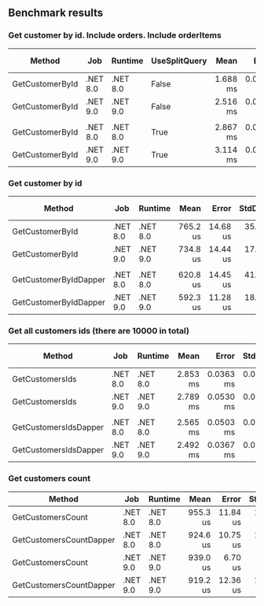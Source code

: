 ﻿
## Benchmark results
### Get customer by id. Include orders. Include orderItems

| Method          | Job      | Runtime  | UseSplitQuery | Mean     | Error     | StdDev    | Ratio | RatioSD | Allocated | Alloc Ratio |
|---------------- |--------- |--------- |-------------- |---------:|----------:|----------:|------:|--------:|----------:|------------:|
| GetCustomerById | .NET 8.0 | .NET 8.0 | False         | 1.688 ms | 0.0368 ms | 0.1038 ms |  1.00 |    0.09 |  53.82 KB |        1.00 |
| GetCustomerById | .NET 9.0 | .NET 9.0 | False         | 2.516 ms | 0.0474 ms | 0.1059 ms |  1.50 |    0.11 | 196.56 KB |        3.65 |
|                 |          |          |               |          |           |           |       |         |           |             |
| GetCustomerById | .NET 8.0 | .NET 8.0 | True          | 2.867 ms | 0.0598 ms | 0.1705 ms |  1.00 |    0.08 |  79.58 KB |        1.00 |
| GetCustomerById | .NET 9.0 | .NET 9.0 | True          | 3.114 ms | 0.0732 ms | 0.2136 ms |  1.09 |    0.10 | 161.05 KB |        2.02 |


### Get customer by id

| Method                | Job      | Runtime  | Mean     | Error    | StdDev   | Ratio | RatioSD | Allocated | Alloc Ratio |
|---------------------- |--------- |--------- |---------:|---------:|---------:|------:|--------:|----------:|------------:|
| GetCustomerById       | .NET 8.0 | .NET 8.0 | 765.2 us | 14.68 us | 35.16 us |  1.00 |    0.06 |  13.09 KB |        1.00 |
| GetCustomerById       | .NET 9.0 | .NET 9.0 | 734.8 us | 14.44 us | 17.73 us |  0.96 |    0.05 |  14.59 KB |        1.12 |
|                       |          |          |          |          |          |       |         |           |             |
| GetCustomerByIdDapper | .NET 8.0 | .NET 8.0 | 620.8 us | 14.45 us | 41.68 us |  1.00 |    0.09 |   4.95 KB |        1.00 |
| GetCustomerByIdDapper | .NET 9.0 | .NET 9.0 | 592.3 us | 11.28 us | 18.22 us |  0.96 |    0.07 |   4.96 KB |        1.00 |

### Get all customers ids (there are 10000 in total)

| Method                | Job      | Runtime  | Mean     | Error     | StdDev    | Ratio | RatioSD | Allocated  | Alloc Ratio |
|---------------------- |--------- |--------- |---------:|----------:|----------:|------:|--------:|-----------:|------------:|
| GetCustomersIds       | .NET 8.0 | .NET 8.0 | 2.853 ms | 0.0363 ms | 0.0340 ms |  1.00 |    0.02 | 2380.84 KB |        1.00 |
| GetCustomersIds       | .NET 9.0 | .NET 9.0 | 2.789 ms | 0.0530 ms | 0.0650 ms |  0.98 |    0.03 | 2381.85 KB |        1.00 |
|                       |          |          |          |           |           |       |         |            |             |
| GetCustomersIdsDapper | .NET 8.0 | .NET 8.0 | 2.565 ms | 0.0503 ms | 0.0471 ms |  1.00 |    0.03 |  981.21 KB |        1.00 |
| GetCustomersIdsDapper | .NET 9.0 | .NET 9.0 | 2.492 ms | 0.0367 ms | 0.0343 ms |  0.97 |    0.02 |  981.64 KB |        1.00 |

### Get customers count
| Method                  | Job      | Runtime  | Mean     | Error    | StdDev   | Allocated |
|------------------------ |--------- |--------- |---------:|---------:|---------:|----------:|
| GetCustomersCount       | .NET 8.0 | .NET 8.0 | 955.3 us | 11.84 us | 11.08 us |   4.97 KB |
| GetCustomersCountDapper | .NET 8.0 | .NET 8.0 | 924.6 us | 10.75 us | 10.06 us |   2.13 KB |
| GetCustomersCount       | .NET 9.0 | .NET 9.0 | 939.0 us |  6.70 us |  5.94 us |   5.56 KB |
| GetCustomersCountDapper | .NET 9.0 | .NET 9.0 | 919.2 us | 12.36 us | 11.56 us |   2.17 KB |
